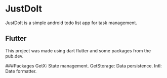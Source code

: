 # JustDoIt

JustDoIt is a simple android todo list app for task management.

## Flutter

This project was made using dart flutter and some packages from the pub.dev.

###Packages
GetX: State management.
GetStorage: Data persistence.
Intl: Date formatter.
